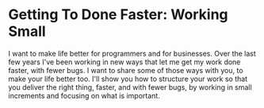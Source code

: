 # Getting To Done Faster: Working Small

I want to make life better for programmers and for businesses.  Over the
last few years I've been working in new ways that let me get my work
done faster, with fewer bugs.  I want to share some of those ways with
you, to make your life better too.  I'll show you how to structure your
work so that you deliver the right thing, faster, and with fewer bugs,
by working in small increments and focusing on what is important.


